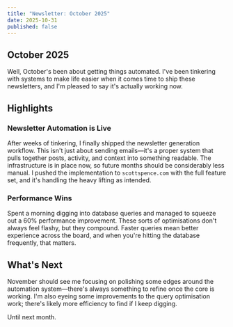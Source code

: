```yaml
---
title: "Newsletter: October 2025"
date: 2025-10-31
published: false
---
```


## October 2025

Well, October's been about getting things automated. I've been tinkering with systems to make life easier when it comes time to ship these newsletters, and I'm pleased to say it's actually working now.

## Highlights

### Newsletter Automation is Live

After weeks of tinkering, I finally shipped the newsletter generation workflow. This isn't just about sending emails—it's a proper system that pulls together posts, activity, and context into something readable. The infrastructure is in place now, so future months should be considerably less manual. I pushed the implementation to `scottspence.com` with the full feature set, and it's handling the heavy lifting as intended.

### Performance Wins

Spent a morning digging into database queries and managed to squeeze out a 60% performance improvement. These sorts of optimisations don't always feel flashy, but they compound. Faster queries mean better experience across the board, and when you're hitting the database frequently, that matters.

## What's Next

November should see me focusing on polishing some edges around the automation system—there's always something to refine once the core is working. I'm also eyeing some improvements to the query optimisation work; there's likely more efficiency to find if I keep digging.

Until next month.